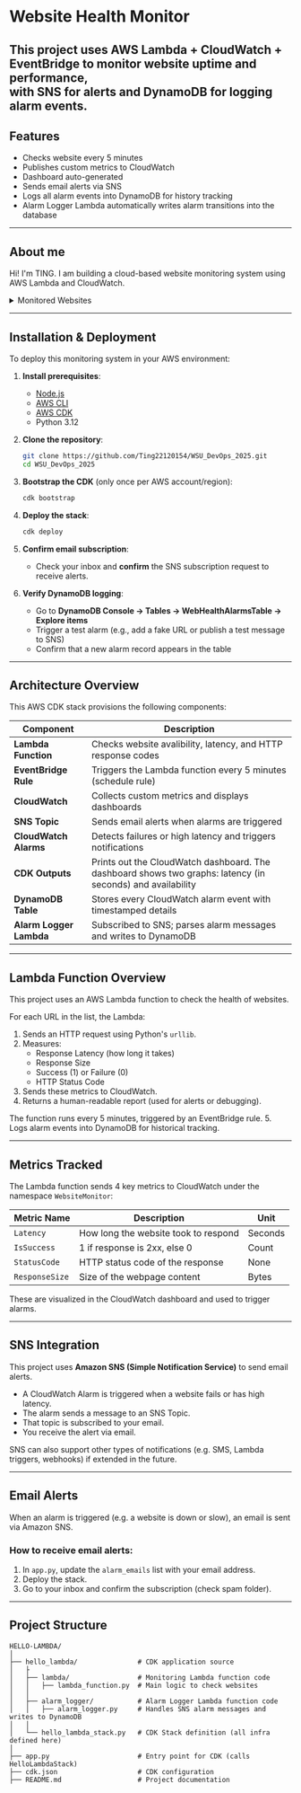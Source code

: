 # Website Health Monitor
This project uses **AWS Lambda + CloudWatch + EventBridge** to monitor website uptime and performance,  
with **SNS for alerts** and **DynamoDB for logging alarm events**.
---

## Features
- Checks website every 5 minutes  
- Publishes custom metrics to CloudWatch  
- Dashboard auto-generated  
- Sends email alerts via SNS
- Logs all alarm events into DynamoDB for history tracking  
- Alarm Logger Lambda automatically writes alarm transitions into the database 

---

## About me
Hi! I'm TING. I am building a cloud-based website monitoring system using AWS Lambda and CloudWatch.

<details>
<summary>Monitored Websites</summary>

| Rank | Website              |
|-----:|----------------------|
|     1| https://www.bbc.com/ |
|     2| https://cnn.com/     |
|     3| https://news.com.au/ |

</details>

---

## Installation & Deployment

To deploy this monitoring system in your AWS environment:

1. **Install prerequisites**:
   - [Node.js](https://nodejs.org/)
   - [AWS CLI](https://aws.amazon.com/cli/)
   - [AWS CDK](https://docs.aws.amazon.com/cdk/latest/guide/home.html)
   - Python 3.12

2. **Clone the repository**:
   ```bash
   git clone https://github.com/Ting22120154/WSU_DevOps_2025.git
   cd WSU_DevOps_2025
   ```

3. **Bootstrap the CDK** (only once per AWS account/region):
   ```bash
   cdk bootstrap
   ```

4. **Deploy the stack**:
   ```bash
   cdk deploy
   ```

5. **Confirm email subscription**:
   - Check your inbox and **confirm** the SNS subscription request to receive alerts.

6. **Verify DynamoDB logging**:
   - Go to **DynamoDB Console → Tables → WebHealthAlarmsTable → Explore items**  
   - Trigger a test alarm (e.g., add a fake URL or publish a test message to SNS)  
   - Confirm that a new alarm record appears in the table  
---

##  Architecture Overview

This AWS CDK stack provisions the following components:

| Component           | Description                                                        |
|---------------------|--------------------------------------------------------------------|
| **Lambda Function** | Checks website avalibility, latency, and HTTP response codes       |
| **EventBridge Rule**| Triggers the Lambda function every 5 minutes (schedule rule)       |
| **CloudWatch**      | Collects custom metrics and displays dashboards                    |
| **SNS Topic**       | Sends email alerts when alarms are triggered                       |
| **CloudWatch Alarms** | Detects failures or high latency and triggers notifications      |
| **CDK Outputs**     | Prints out the CloudWatch dashboard. The dashboard shows two graphs: latency (in seconds) and availability       |
| **DynamoDB Table**  | Stores every CloudWatch alarm event with timestamped details       |
| **Alarm Logger Lambda** | Subscribed to SNS; parses alarm messages and writes to DynamoDB |

---
##  Lambda Function Overview

This project uses an AWS Lambda function to check the health of websites.

For each URL in the list, the Lambda:

1. Sends an HTTP request using Python's `urllib`.
2. Measures:
   - Response Latency (how long it takes)
   - Response Size
   - Success (1) or Failure (0)
   - HTTP Status Code
3. Sends these metrics to CloudWatch.
4. Returns a human-readable report (used for alerts or debugging).

The function runs every 5 minutes, triggered by an EventBridge rule.
5. Logs alarm events into DynamoDB for historical tracking.  


---

## Metrics Tracked

The Lambda function sends 4 key metrics to CloudWatch under the namespace `WebsiteMonitor`:

| Metric Name    | Description                           | Unit     |
|----------------|---------------------------------------|----------|
| `Latency`      | How long the website took to respond  | Seconds  |
| `IsSuccess`    | 1 if response is 2xx, else 0          | Count    |
| `StatusCode`   | HTTP status code of the response      | None     |
| `ResponseSize` | Size of the webpage content           | Bytes    |

These are visualized in the CloudWatch dashboard and used to trigger alarms.

---

## SNS Integration

This project uses **Amazon SNS (Simple Notification Service)** to send email alerts.

- A CloudWatch Alarm is triggered when a website fails or has high latency.
- The alarm sends a message to an SNS Topic.
- That topic is subscribed to your email.
- You receive the alert via email.

SNS can also support other types of notifications (e.g. SMS, Lambda triggers, webhooks) if extended in the future.

---

##  Email Alerts

When an alarm is triggered (e.g. a website is down or slow), an email is sent via Amazon SNS.

### How to receive email alerts:

1. In `app.py`, update the `alarm_emails` list with your email address.
2. Deploy the stack.
3. Go to your inbox and confirm the subscription (check spam folder).
---

## Project Structure

```text
HELLO-LAMBDA/
│
├── hello_lambda/               # CDK application source
│   ├
│   ├── lambda/                 # Monitoring Lambda function code
│   │   ├── lambda_function.py  # Main logic to check websites
│   │
│   ├── alarm_logger/           # Alarm Logger Lambda function code
│   │   ├── alarm_logger.py     # Handles SNS alarm messages and writes to DynamoDB
│   │
│   └── hello_lambda_stack.py   # CDK Stack definition (all infra defined here)
│
├── app.py                      # Entry point for CDK (calls HelloLambdaStack)
├── cdk.json                    # CDK configuration
├── README.md                   # Project documentation